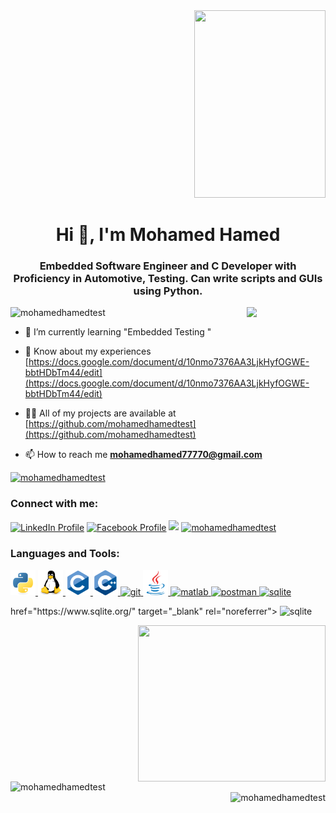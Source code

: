 
<div>
  <div align="right">
    <img src="https://giphy.com/gifs/city-marketing-public-gh0RRgkTXedvF0pDc0="right" height="300px" width="210px">
  </div>




<h1 align="center"> Hi 👋, I'm Mohamed Hamed </h1>
<h3 align="center"> Embedded Software Engineer and C Developer with Proficiency in Automotive, Testing. Can write scripts and GUIs using Python.</h3>
<img src="https://github.com/mohamedabusrea/mohamedabusrea/blob/master/profile-img.png" align="right" width="25%"/>
<p align="left"> <img src="https://komarev.com/ghpvc/?username=mohamedhamedtest&label=Profile%20views&color=0e75b6&style=flat" alt="mohamedhamedtest" /> </p>

- 🌱 I’m currently learning "Embedded Testing "
  
- 📄 Know about my experiences [https://docs.google.com/document/d/10nmo7376AA3LjkHyfOGWE-bbtHDbTm44/edit](https://docs.google.com/document/d/10nmo7376AA3LjkHyfOGWE-bbtHDbTm44/edit)
 
- 👨‍💻 All of my projects are available at [https://github.com/mohamedhamedtest](https://github.com/mohamedhamedtest)

- 📫 How to reach me **mohamedhamed77770@gmail.com**

<p align="left"> <a href="https://github.com/ryo-ma/github-profile-trophy"><img src="https://github-profile-trophy.vercel.app/?username=mohamedhamedtest" alt="mohamedhamedtest" /></a> 
</p>

<h3 align="left">Connect with me:</h3>
<p align="left">
<a href="https://www.linkedin.com/in/mohamed-hamed-13818526b//" target="_blank" rel="noopener noreferrer"><img align="center" src="https://raw.githubusercontent.com/rahuldkjain/github-profile-readme-generator/master/src/images/icons/Social/linked-in-alt.svg" alt="LinkedIn Profile" height="50" width="50" /></a>
<a href="https://www.facebook.com/https://www.facebook.com/profile.php?id=61552022208006&mibextid=ZbWKwL/" target="_blank"><img align="center" src="https://raw.githubusercontent.com/rahuldkjain/github-profile-readme-generator/master/src/images/icons/Social/facebook.svg" alt="Facebook Profile" height="50" width="50" /></a>
 <a href="https://twitter.com/@mohamed70022725"><img src="https://img.shields.io/badge/twitter-%231FA1F1?style=flat&logo=twitter&logoColor=white"/></a>
<a href="https://www.hackerrank.com/profile/mohamedhamed7771" target="blank"><img align="center" src="https://raw.githubusercontent.com/rahuldkjain/github-profile-readme-generator/master/src/images/icons/Social/hackerrank.svg" alt="mohamedhamedtest" height="50" width="50" /></a>
</p>

<h3 align="left">Languages and Tools:</h3>
<p align="left"> <a href="https://www.python.org" target="_blank" rel="noreferrer"> <img src="https://raw.githubusercontent.com/devicons/devicon/master/icons/python/python-original.svg" alt="python" width="40" height="40"/> </a> <a href="https://www.linux.org/" target="_blank" rel="noreferrer"> <img src="https://raw.githubusercontent.com/devicons/devicon/master/icons/linux/linux-original.svg" alt="linux" width="40" height="40"/> </a> <a href="https://www.cprogramming.com/" target="_blank" rel="noreferrer"> <img src="https://raw.githubusercontent.com/devicons/devicon/master/icons/c/c-original.svg" alt="c" width="40" height="40"/> </a> <a href="https://www.w3schools.com/cpp/" target="_blank" rel="noreferrer"> <img src="https://raw.githubusercontent.com/devicons/devicon/master/icons/cplusplus/cplusplus-original.svg" alt="cplusplus" width="40" height="40"/> </a> <a href="https://git-scm.com/" target="_blank" rel="noreferrer"> <img src="https://www.vectorlogo.zone/logos/git-scm/git-scm-icon.svg" alt="git" width="40" height="40"                                                                                                                                                                                                   href="https://www.java.com" target="_blank" rel="noreferrer"> <img src="https://raw.githubusercontent.com/devicons/devicon/master/icons/java/java-original.svg" alt="java" width="40" height="40"/> </a> <a  href="https://www.mathworks.com/" target="_blank" rel="noreferrer"> <img src="https://upload.wikimedia.org/wikipedia/commons/2/21/Matlab_Logo.png" alt="matlab" width="40" height="40"/> </a> <a href="https://postman.com" target="_blank" rel="noreferrer"> <img src="https://www.vectorlogo.zone/logos/getpostman/getpostman-icon.svg" alt="postman" width="40" height="40"/> </a> <a   href="https://www.sqlite.org/" target="_blank" rel="noreferrer"> <img src="https://www.vectorlogo.zone/logos/sqlite/sqlite-icon.svg" alt="sqlite" width="40" height="40"/> </a> </p>href="https://www.sqlite.org/" target="_blank" rel="noreferrer"> <img src="https://www.vectorlogo.zone/logos/sqlite/sqlite-icon.svg" alt="sqlite" width="40" height="40"/> </a> </p>

 <p> <img align="right" src="https://media.giphy.com/media/l3fQsvbfwo3rJcmwo/giphy.gif" height="250px" width="300px"><p>
   
<p><img align="left" src="https://github-readme-stats.vercel.app/api?username=mohamedhamedtest&show_icons=true&locale=en" alt="mohamedhamedtest" width="450px"></p>

<p><img align="right" src="https://github-readme-streak-stats.herokuapp.com/?user=mohamedhamedtest&" alt="mohamedhamedtest" /></p>




